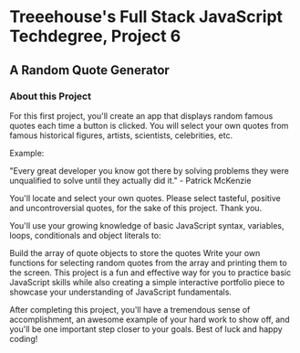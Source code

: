 # Treeehouse's Full Stack JavaScript Techdegree, Project 6
## A Random Quote Generator
### About this Project
For this first project, you'll create an app that displays random famous quotes each time a button is clicked. You will select your own quotes from famous historical figures, artists, scientists, celebrities, etc.

Example:

"Every great developer you know got there by solving problems they were unqualified to solve until they actually did it." - Patrick McKenzie

You'll locate and select your own quotes. Please select tasteful, positive and uncontroversial quotes, for the sake of this project. Thank you.

You'll use your growing knowledge of basic JavaScript syntax, variables, loops, conditionals and object literals to:

Build the array of quote objects to store the quotes
Write your own functions for selecting random quotes from the array and printing them to the screen.
This project is a fun and effective way for you to practice basic JavaScript skills while also creating a simple interactive portfolio piece to showcase your understanding of JavaScript fundamentals.

After completing this project, you'll have a tremendous sense of accomplishment, an awesome example of your hard work to show off, and you'll be one important step closer to your goals. Best of luck and happy coding!
